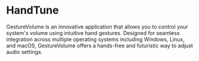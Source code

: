 # HandTune
GestureVolume is an innovative application that allows you to control your system's volume using intuitive hand gestures. Designed for seamless integration across multiple operating systems including Windows, Linux, and macOS, GestureVolume offers a hands-free and futuristic way to adjust audio settings.
